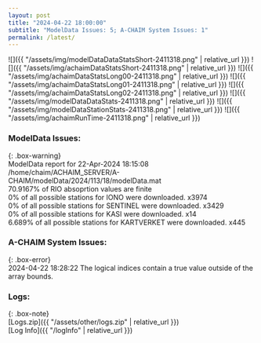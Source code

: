 ```yaml
---
layout: post
title: "2024-04-22 18:00:00"
subtitle: "ModelData Issues: 5; A-CHAIM System Issues: 1"
permalink: /latest/
---
```


![]({{ "/assets/img/modelDataDataStatsShort-2411318.png" | relative_url }})
![]({{ "/assets/img/achaimDataStatsShort-2411318.png" | relative_url }})
![]({{ "/assets/img/achaimDataStatsLong00-2411318.png" | relative_url }})
![]({{ "/assets/img/achaimDataStatsLong01-2411318.png" | relative_url }})
![]({{ "/assets/img/achaimDataStatsLong02-2411318.png" | relative_url }})
![]({{ "/assets/img/modelDataDataStats-2411318.png" | relative_url }})
![]({{ "/assets/img/modelDataStationStats-2411318.png" | relative_url }})
![]({{ "/assets/img/achaimRunTime-2411318.png" | relative_url }})


### ModelData Issues:  
  
{: .box-warning}  
 ModelData report for 22-Apr-2024 18:15:08   
 /home/chaim/ACHAIM_SERVER/A-CHAIM/modelData/2024/113/18/modelData.mat   
 70.9167% of RIO absoprtion values are finite   
 0% of all possible stations for IONO were downloaded. x3974   
 0% of all possible stations for SENTINEL were downloaded. x3429   
 0% of all possible stations for KASI were downloaded. x14   
 6.689% of all possible stations for KARTVERKET were downloaded. x445   
  
### A-CHAIM System Issues:  
  
{: .box-error}  
2024-04-22 18:28:22 The logical indices contain a true value outside of the array bounds.  

### Logs:  
  
{: .box-note}  
[Logs.zip]({{ "/assets/other/logs.zip" | relative_url }})  
[Log Info]({{ "/logInfo" | relative_url }})  
